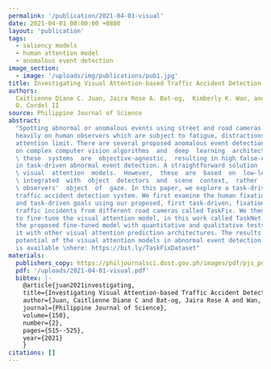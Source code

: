 ```yaml
---
permalink: '/publication/2021-04-01-visual'
date: 2021-04-01 00:00:00 +0800
layout: 'publication'
tags:
  - saliency models
  - human attention model
  - anomalous event detection
image_section:
  - image: '/uploads/img/publications/pub1.jpg'
title: Investigating Visual Attention-based Traffic Accident Detection Model
authors:
  Caitlienne Diane C. Juan, Jaira Rose A. Bat-og,  Kimberly K. Wan, and Macario
  O. Cordel II
source: Philippine Journal of Science
abstract:
  "Spotting abnormal or anomalous events using street and road cameras relies
  heavily on human observers which are subject to fatigue, distractions, and simultaneous
  attention limit. There are several proposed anomalous event detection systems based
  on complex computer vision algorithms  and  deep  learning  architectures.  However,
  \ these  systems  are  objective-agnostic,  resulting in high false-negative cases
  in task-driven abnormal event detection. A straightforward solution  is  to  use
  \ visual  attention  models.  However,  these  are  based  on  low-level  features
  \ integrated  with  object  detectors  and  scene  context,  rather  than  on  the
  \ observers'  object  of  gaze. In this paper, we explore a task-driven visual attention-based
  traffic accident detection system. We first examine the human fixations in free-viewing
  and task-driven goals using our proposed, first task-driven, fixation dataset of
  traffic incidents from different road cameras called TaskFix. We then used TaskFix
  to fine-tune the visual attention model, in this work called TaskNet. We evaluated
  the proposed fine-tuned model with quantitative and qualitative tests and compared
  it with other visual attention prediction architectures. The results indicate the
  potential of the visual attention models in abnormal event detection. The dataset
  is available \nhere: https://bit.ly/TaskFixDataset"
materials:
  publishers_copy: https://philjournalsci.dost.gov.ph/images/pdf/pjs_pdf/vol150no2/investigating_visual_attention-based_traffic_accident_detection_model_.pdf
  pdf: '/uploads/2021-04-01-visual.pdf'
  bibtex: |-
    @article{juan2021investigating,
    title={Investigating Visual Attention-based Traffic Accident Detection Model},
    author={Juan, Caitlienne Diane C and Bat-og, Jaira Rose A and Wan, Kimberly K and II, Macario O Cordel},
    journal={Philippine Journal of Science},
    volume={150},
    number={2},
    pages={515--525},
    year={2021}
    }
citations: []
---
```

